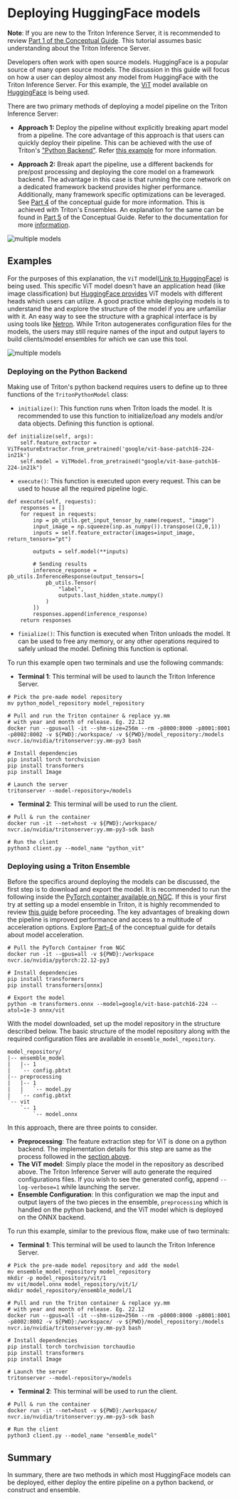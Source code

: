 <!-- 
# Copyright 2023, NVIDIA CORPORATION & AFFILIATES. All rights reserved.
#
# Redistribution and use in source and binary forms, with or without
# modification, are permitted provided that the following conditions
# are met:
#  * Redistributions of source code must retain the above copyright
#    notice, this list of conditions and the following disclaimer.
#  * Redistributions in binary form must reproduce the above copyright
#    notice, this list of conditions and the following disclaimer in the
#    documentation and/or other materials provided with the distribution.
#  * Neither the name of NVIDIA CORPORATION nor the names of its
#    contributors may be used to endorse or promote products derived
#    from this software without specific prior written permission.
#
# THIS SOFTWARE IS PROVIDED BY THE COPYRIGHT HOLDERS ``AS IS'' AND ANY
# EXPRESS OR IMPLIED WARRANTIES, INCLUDING, BUT NOT LIMITED TO, THE
# IMPLIED WARRANTIES OF MERCHANTABILITY AND FITNESS FOR A PARTICULAR
# PURPOSE ARE DISCLAIMED.  IN NO EVENT SHALL THE COPYRIGHT OWNER OR
# CONTRIBUTORS BE LIABLE FOR ANY DIRECT, INDIRECT, INCIDENTAL, SPECIAL,
# EXEMPLARY, OR CONSEQUENTIAL DAMAGES (INCLUDING, BUT NOT LIMITED TO,
# PROCUREMENT OF SUBSTITUTE GOODS OR SERVICES; LOSS OF USE, DATA, OR
# PROFITS; OR BUSINESS INTERRUPTION) HOWEVER CAUSED AND ON ANY THEORY
# OF LIABILITY, WHETHER IN CONTRACT, STRICT LIABILITY, OR TORT
# (INCLUDING NEGLIGENCE OR OTHERWISE) ARISING IN ANY WAY OUT OF THE USE
# OF THIS SOFTWARE, EVEN IF ADVISED OF THE POSSIBILITY OF SUCH DAMAGE.
-->

# Deploying HuggingFace models

**Note**: If you are new to the Triton Inference Server, it is recommended to review [Part 1 of the Conceptual Guide](../Conceptual_Guide/Part_1-model_deployment/README.md). This tutorial assumes basic understanding about the Triton Inference Server.

Developers often work with open source models. HuggingFace is a popular source of many open source models. The discussion in this guide will focus on how a user can deploy almost any model from HuggingFace with the Triton Inference Server. For this example, the [ViT](https://arxiv.org/abs/2010.11929) model available on [HuggingFace](https://huggingface.co/docs/transformers/v4.24.0/en/model_doc/vit#transformers.ViTModel) is being used.

There are two primary methods of deploying a model pipeline on the Triton Inference Server:
* **Approach 1:** Deploy the pipeline without explicitly breaking apart model from a pipeline. The core advantage of this approach is that users can quickly deploy their pipeline. This can be achieved with the use of Triton's ["Python Backend"](https://github.com/triton-inference-server/python_backend). Refer [this example](https://github.com/triton-inference-server/python_backend#usage) for more information.

* **Approach 2:** Break apart the pipeline, use a different backends for pre/post processing and deploying the core model on a framework backend. The advantage in this case is that running the core network on a dedicated framework backend provides higher performance. Additionally, many framework specific optimizations can be leveraged. See [Part 4](../Conceptual_Guide/Part_4-inference_acceleration/README.md) of the conceptual guide for more information. This is achieved with Triton's Ensembles. An explanation for the same can be found in [Part 5](../Conceptual_Guide/Part_5-Model_Ensembles/README.md) of the Conceptual Guide. Refer to the documentation for more [information](https://github.com/triton-inference-server/server/blob/main/docs/user_guide/architecture.md#ensemble-models).

![multiple models](./img/Approach.PNG)

## Examples

For the purposes of this explanation, the `ViT` model([Link to HuggingFace](https://huggingface.co/docs/transformers/v4.24.0/en/model_doc/vit#transformers.ViTModel)) is being used. This specific ViT model doesn't have an application head (like image classification) but [HuggingFace provides](https://huggingface.co/models?search=google/vit) ViT models with different heads which users can utilize. A good practice while deploying models is to understand the and explore the structure of the model if you are unfamiliar with it. An easy way to see the structure with a graphical interface is by using tools like [Netron](https://netron.app/). While Triton autogenerates configuration files for the models, the users may still require names of the input and output layers to build clients/model ensembles for which we can use this tool. 

![multiple models](./img/netron.PNG)

### Deploying on the Python Backend

Making use of Triton's python backend requires users to define up to three functions of the `TritonPythonModel` class:
* `initialize()`: This function runs when Triton loads the model. It is recommended to use this function to initialize/load any models and/or data objects. Defining this function is optional.
```
def initialize(self, args):
    self.feature_extractor = ViTFeatureExtractor.from_pretrained('google/vit-base-patch16-224-in21k')
    self.model = ViTModel.from_pretrained("google/vit-base-patch16-224-in21k")
```
* `execute()`: This function is executed upon every request. This can be used to house all the required pipeline logic.
```
def execute(self, requests):
    responses = []
    for request in requests:
        inp = pb_utils.get_input_tensor_by_name(request, "image")
        input_image = np.squeeze(inp.as_numpy()).transpose((2,0,1))
        inputs = self.feature_extractor(images=input_image, return_tensors="pt")

        outputs = self.model(**inputs)

        # Sending results
        inference_response = pb_utils.InferenceResponse(output_tensors=[
            pb_utils.Tensor(
                "label",
                outputs.last_hidden_state.numpy()
            )
        ])
        responses.append(inference_response) 
    return responses
```
* `finialize()`: This function is executed when Triton unloads the model. It can be used to free any memory, or any other operations required to safely unload the model. Defining this function is optional.

To run this example open two terminals and use the following commands:
* **Terminal 1**: This terminal will be used to launch the Triton Inference Server.
```
# Pick the pre-made model repository
mv python_model_repository model_repository

# Pull and run the Triton container & replace yy.mm 
# with year and month of release. Eg. 22.12
docker run --gpus=all -it --shm-size=256m --rm -p8000:8000 -p8001:8001 -p8002:8002 -v ${PWD}:/workspace/ -v ${PWD}/model_repository:/models nvcr.io/nvidia/tritonserver:yy.mm-py3 bash

# Install dependencies
pip install torch torchvision
pip install transformers
pip install Image

# Launch the server
tritonserver --model-repository=/models
```
* **Terminal 2**: This terminal will be used to run the client.
```
# Pull & run the container
docker run -it --net=host -v ${PWD}:/workspace/ nvcr.io/nvidia/tritonserver:yy.mm-py3-sdk bash

# Run the client
python3 client.py --model_name "python_vit"
```
### Deploying using a Triton Ensemble

Before the specifics around deploying the models can be discussed, the first step is to download and export the model. It is recommended to run the following inside the [PyTorch container available on NGC](https://catalog.ngc.nvidia.com/orgs/nvidia/containers/pytorch). If this is your first try at setting up a model ensemble in Triton, it is highly recommended to review [this guide](../Conceptual_Guide/Part_5-Model_Ensembles/README.md) before proceeding. The key advantages of breaking down the pipeline is improved performance and access to a multitude of acceleration options. Explore [Part-4](../Conceptual_Guide/Part_4-inference_acceleration/README.md) of the conceptual guide for details about model acceleration.
  
```
# Pull the PyTorch Container from NGC
docker run -it --gpus=all -v ${PWD}:/workspace nvcr.io/nvidia/pytorch:22.12-py3

# Install dependencies
pip install transformers
pip install transformers[onnx]

# Export the model
python -m transformers.onnx --model=google/vit-base-patch16-224 --atol=1e-3 onnx/vit
```

With the model downloaded, set up the model repository in the structure described below. The basic structure of the model repository along with the required configuration files are available in `ensemble_model_repository`. 
```
model_repository/
|-- ensemble_model
|   |-- 1
|   `-- config.pbtxt
|-- preprocessing
|   |-- 1
|   |   `-- model.py
|   `-- config.pbtxt
`-- vit
    `-- 1
        `-- model.onnx
```

In this approach, there are three points to consider.
* **Preprocessing**: The feature extraction step for ViT is done on a python backend. The implementation details for this step are same as the process followed in the [section above](#deploying-on-the-python-backend).
* **The ViT model**: Simply place the model in the repository as described above. The Triton Inference Server will auto generate the required configurations files. If you wish to see the generated config, append `--log-verbose=1` while launching the server.
* **Ensemble Configuration**: In this configuration we map the input and output layers of the two pieces in the ensemble, `preprocessing` which is handled on the python backend, and the ViT model which is deployed on the ONNX backend.

To run this example, similar to the previous flow, make use of two terminals:
* **Terminal 1**: This terminal will be used to launch the Triton Inference Server.

```
# Pick the pre-made model repository and add the model
mv ensemble_model_repository model_repository
mkdir -p model_repository/vit/1
mv vit/model.onnx model_repository/vit/1/
mkdir model_repository/ensemble_model/1

# Pull and run the Triton container & replace yy.mm 
# with year and month of release. Eg. 22.12
docker run --gpus=all -it --shm-size=256m --rm -p8000:8000 -p8001:8001 -p8002:8002 -v ${PWD}:/workspace/ -v ${PWD}/model_repository:/models nvcr.io/nvidia/tritonserver:yy.mm-py3 bash

# Install dependencies
pip install torch torchvision torchaudio
pip install transformers
pip install Image

# Launch the server
tritonserver --model-repository=/models
```
* **Terminal 2**: This terminal will be used to run the client.
```
# Pull & run the container
docker run -it --net=host -v ${PWD}:/workspace/ nvcr.io/nvidia/tritonserver:yy.mm-py3-sdk bash

# Run the client
python3 client.py --model_name "ensemble_model"
```
## Summary

In summary, there are two methods in which most HuggingFace models can be deployed, either deploy the entire pipeline on a python backend, or construct and ensemble.


